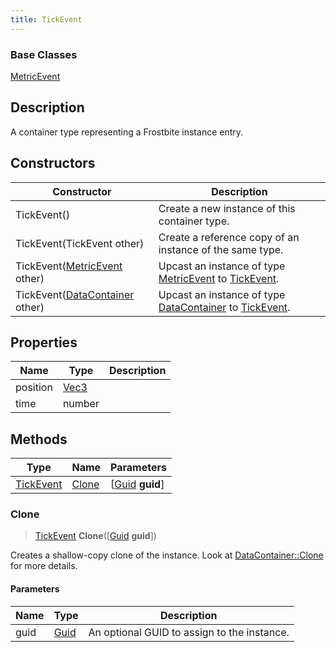 ```yaml
---
title: TickEvent
---
```

### Base Classes

[MetricEvent](MetricEvent)

## Description

A container type representing a Frostbite instance entry.

## Constructors

| Constructor                                                          | Description                                                                                               |
| -------------------------------------------------------------------- | --------------------------------------------------------------------------------------------------------- |
| TickEvent()                                                          | Create a new instance of this container type.                                                             |
| TickEvent(TickEvent other)                                           | Create a reference copy of an instance of the same type.                                                  |
| TickEvent([MetricEvent](MetricEvent) other)                          | Upcast an instance of type [MetricEvent](MetricEvent) to [TickEvent](TickEvent).                          |
| TickEvent([DataContainer](/vext/ref/shared/class/datacontainer) other) | Upcast an instance of type [DataContainer](/vext/ref/shared/class/datacontainer) to [TickEvent](TickEvent). |

## Properties

| Name     | Type                              | Description |
| -------- | --------------------------------- | ----------- |
| position | [Vec3](/vext/ref/shared/class/Vec3) |             |
| time     | number                            |             |

## Methods

| Type                   | Name            | Parameters                                     |
| ---------------------- | --------------- | ---------------------------------------------- |
| [TickEvent](TickEvent) | [Clone](#clone) | \[[Guid](/vext/ref/shared/class/guid) **guid**\] |

### Clone

> [TickEvent](TickEvent) **Clone**(\[[Guid](/vext/ref/shared/class/guid) **guid**\])

Creates a shallow-copy clone of the instance. Look at [DataContainer::Clone](/vext/ref/shared/class/datacontainer#clone) for more details.

#### Parameters

| Name | Type         | Description                                 |
| ---- | ------------ | ------------------------------------------- |
| guid | [Guid](Guid) | An optional GUID to assign to the instance. |
